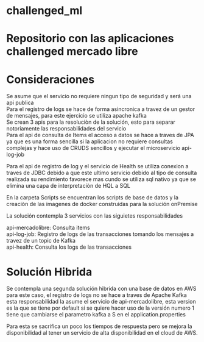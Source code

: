 # challenged_ml
# Repositorio con las aplicaciones challenged mercado libre

# Consideraciones
Se asume que el servicio no requiere ningun tipo de seguridad y será una api publica </br>
Para el registro de logs se hace de forma asincronica a travez de un gestor de mensajes, para este ejercicio se utiliza apache kafka</br>
Se crean 3 apis para la resoluciòn de la solución, esto para separar notoriamente las responsabilidades del servicio</br>
Para el api de consulta de Items el acceso a datos se hace a traves de JPA ya que es una forma sencilla si la aplicacion no requiere consultas complejas y hace uso de CRUDS sencillos y ejecutar el microservicio api-log-job

Para el api de registro de log y el servicio de Health se utiliza conexion a traves de JDBC debido a que este ultimo servicio debido al tipo de consulta realizada su rendimiento favorece mas cundo se utiliza sql nativo ya que se elimina una capa de interpretaciòn de HQL a SQL 

En la carpeta Scripts se encuentran los scripts de base de datos y la creaciòn de las imagenes de docker construidas para la solución onPremise

La solución  contempla 3 servicios con las siguietes responsabilidades

api-mercadolibre: Consulta items <br>
api-log-job: Registro de logs de las transacciones tomando los mensajes a travez de un topic de Kafka<br>
api-health: Consulta los logs de las transacciones<br>

# Solución Hibrida 

Se contempla una segunda solución hibrida con una base de datos en AWS para este caso, el registro de logs no se hace a traves de Apache Kafka esta responsabilidad la asume el servicio de api-mercadolibre, esta version es la que se tiene por default si se quiere hacer uso de la versión numero 1 tiene que cambiarse el parametro
kafka a S en el application.properties

Para esta se sacrifica un poco los tiempos de respuesta pero se mejora la disponibilidad al tener un servicio de alta disponibilidad en el cloud de AWS.

